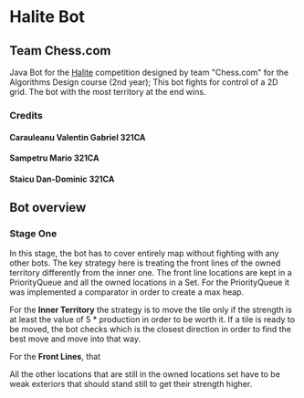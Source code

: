 # Halite Bot
## Team Chess.com

Java Bot for the [Halite](https://github.com/HaliteChallenge/Halite) competition designed by team "Chess.com" for the Algorithms Design course (2nd year);
This bot fights for control of a 2D grid. The bot with the most territory at the end wins.

### Credits
#### Carauleanu Valentin Gabriel 321CA
#### Sampetru Mario 321CA
#### Staicu Dan-Dominic 321CA

## Bot overview

### Stage One

In this stage, the bot has to cover entirely map without fighting with any other bots.
The key strategy here is treating the front lines of the owned territory differently from the inner one.
The front line locations are kept in a PriorityQueue and all the owned locations in a Set.
For the PriorityQueue it was implemented a comparator in order to create a max heap.


For the **Inner Territory** the strategy is to move the tile only if the strength is at least the value of 5 * production in order to be worth it.
If a tile is ready to be moved, the bot checks which is the closest direction in order to find the best move and move into that way.


For the **Front Lines**, that 



All the other locations that are still in the owned locations set have to be weak exteriors that should stand still to get their strength higher.
